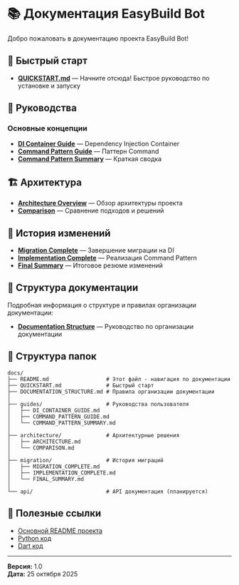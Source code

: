 # 📚 Документация EasyBuild Bot

Добро пожаловать в документацию проекта EasyBuild Bot!

## 🚀 Быстрый старт

- **[QUICKSTART.md](QUICKSTART.md)** — Начните отсюда! Быстрое руководство по установке и запуску

## 📖 Руководства

### Основные концепции
- **[DI Container Guide](guides/DI_CONTAINER_GUIDE.md)** — Dependency Injection Container
- **[Command Pattern Guide](guides/COMMAND_PATTERN_GUIDE.md)** — Паттерн Command
- **[Command Pattern Summary](guides/COMMAND_PATTERN_SUMMARY.md)** — Краткая сводка

## 🏗️ Архитектура

- **[Architecture Overview](architecture/ARCHITECTURE.md)** — Обзор архитектуры проекта
- **[Comparison](architecture/COMPARISON.md)** — Сравнение подходов и решений

## 📝 История изменений

- **[Migration Complete](migration/MIGRATION_COMPLETE.md)** — Завершение миграции на DI
- **[Implementation Complete](migration/IMPLEMENTATION_COMPLETE.md)** — Реализация Command Pattern
- **[Final Summary](migration/FINAL_SUMMARY.md)** — Итоговое резюме изменений

## 🔧 Структура документации

Подробная информация о структуре и правилах организации документации:
- **[Documentation Structure](DOCUMENTATION_STRUCTURE.md)** — Руководство по организации документации

## 📂 Структура папок

```
docs/
├── README.md                  # Этот файл - навигация по документации
├── QUICKSTART.md              # Быстрый старт
├── DOCUMENTATION_STRUCTURE.md # Правила организации документации
│
├── guides/                    # Руководства пользователя
│   ├── DI_CONTAINER_GUIDE.md
│   ├── COMMAND_PATTERN_GUIDE.md
│   └── COMMAND_PATTERN_SUMMARY.md
│
├── architecture/              # Архитектурные решения
│   ├── ARCHITECTURE.md
│   └── COMPARISON.md
│
├── migration/                 # История миграций
│   ├── MIGRATION_COMPLETE.md
│   ├── IMPLEMENTATION_COMPLETE.md
│   └── FINAL_SUMMARY.md
│
└── api/                       # API документация (планируется)
```

## 🔗 Полезные ссылки

- [Основной README проекта](../README.md)
- [Python код](../python/)
- [Dart код](../dart/)

---

**Версия:** 1.0  
**Дата:** 25 октября 2025

